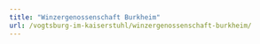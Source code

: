 ```yaml
---
title: "Winzergenossenschaft Burkheim"
url: /vogtsburg-im-kaiserstuhl/winzergenossenschaft-burkheim/
---
```

